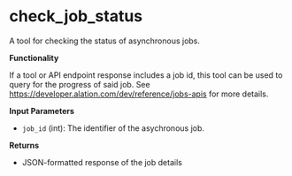 # check_job_status

A tool for checking the status of asynchronous jobs.

**Functionality**

If a tool or API endpoint response includes a job id, this tool can be used to query for the progress of said job.
See https://developer.alation.com/dev/reference/jobs-apis for more details.

**Input Parameters**

- ` job_id ` (int): The identifier of the asychronous job.

**Returns**

- JSON-formatted response of the job details
